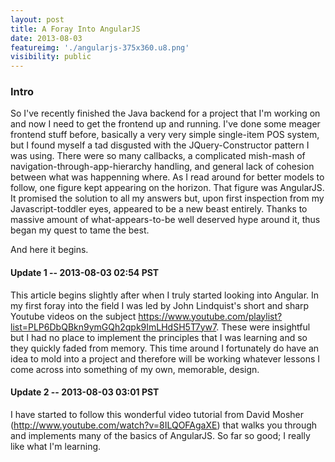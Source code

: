 ```yaml
---
layout: post
title: A Foray Into AngularJS
date: 2013-08-03
featureimg: './angularjs-375x360.u8.png'
visibility: public
---
```


### Intro

So I've recently finished the Java backend for a project that I'm working on and now I need to get the frontend up and running. I've done some meager frontend stuff before, basically a very very simple single-item POS system, but I found myself a tad disgusted with the JQuery-Constructor pattern I was using. There were so many callbacks, a complicated mish-mash of navigation-through-app-hierarchy handling, and general lack of cohesion between what was happenning where. As I read around for better models to follow, one figure kept appearing on the horizon. That figure was AngularJS. It promised the solution to all my answers but, upon first inspection from my Javascript-toddler eyes, appeared to be a new beast entirely. Thanks to massive amount of what-appears-to-be well deserved hype around it, thus began my quest to tame the best.<!--break-->

And here it begins.

#### Update 1 -- 2013-08-03 02:54 PST

This article begins slightly after when I truly started looking into Angular. In my first foray into the field I was led by John Lindquist's short and sharp Youtube videos on the subject <https://www.youtube.com/playlist?list=PLP6DbQBkn9ymGQh2qpk9ImLHdSH5T7yw7>. These were insightful but I had no place to implement the principles that I was learning and so they quickly faded from memory. This time around I fortunately do have an idea to mold into a project and therefore will be working whatever lessons I come across into something of my own, memorable, design.

#### Update 2 -- 2013-08-03 03:01 PST

I have started to follow this wonderful video tutorial from David Mosher (<http://www.youtube.com/watch?v=8ILQOFAgaXE>) that walks you through and implements many of the basics of AngularJS. So far so good; I really like what I'm learning.
